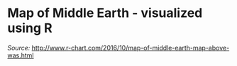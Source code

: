 # Map of Middle Earth - visualized using R

*Source:* http://www.r-chart.com/2016/10/map-of-middle-earth-map-above-was.html 


